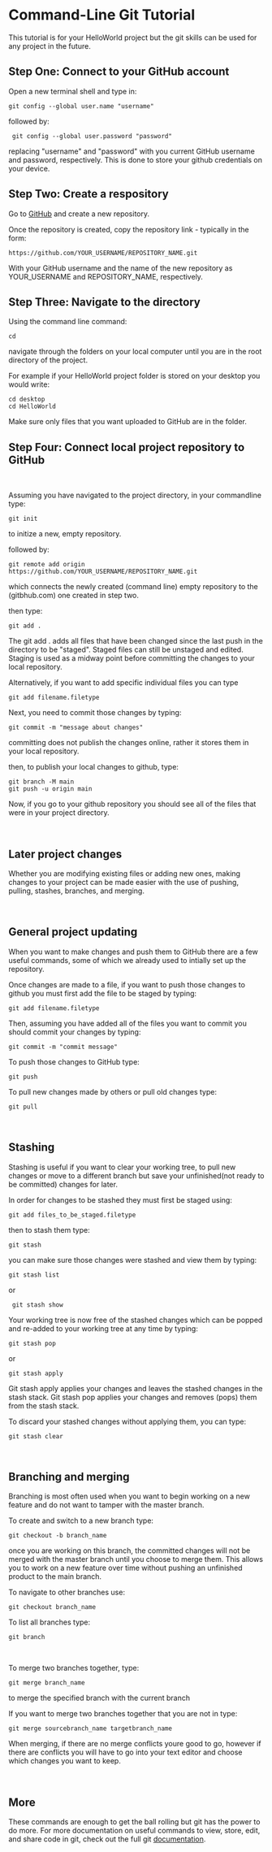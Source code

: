 # Command-Line Git Tutorial 

This tutorial is for your HelloWorld project but the git skills can be used for any project in the future. 
<br>

## Step One: Connect to your GitHub account

Open a new terminal shell and type in: 

    git config --global user.name "username"

followed by:

     git config --global user.password "password"

replacing "username" and "password" with you current GitHub username and password, respectively. This is done to store your github credentials on your device.

## Step Two: Create a respository

Go to [GitHub](https://github.com/new) and create a new repository.

Once the repository is created, copy the repository link - typically in the form:


    https://github.com/YOUR_USERNAME/REPOSITORY_NAME.git


With your GitHub username and the name of the new repository as YOUR_USERNAME and REPOSITORY_NAME, respectively. 

## Step Three: Navigate to the directory

Using the command line command:

    cd

navigate through the folders on your local computer until you are in the root directory of the project. 

For example if your HelloWorld project folder is stored on your desktop you would write: 

    cd desktop
    cd HelloWorld

Make sure only files that you want uploaded to GitHub are in the folder.
    
## Step Four: Connect local project repository to GitHub

</br>

Assuming you have navigated to the project directory, in your commandline type:

    git init

to initize a new, empty repository.

followed by:
    
    git remote add origin https://github.com/YOUR_USERNAME/REPOSITORY_NAME.git

 which connects the newly created (command line) empty repository to the (gitbhub.com) one created in step two.

 then type: 
    
    git add .

The git add . adds all files that have been changed since the last push in the directory to be "staged". Staged files can still be unstaged and edited. Staging is used as a midway point before committing the changes to your local repository.

Alternatively, if you want to add specific individual files you can type

    git add filename.filetype

Next, you need to commit those changes by typing:

    git commit -m "message about changes"

committing does not publish the changes online, rather it stores them in your local repository. 

then, to publish your local changes to github, type:

    git branch -M main
    git push -u origin main

Now, if you go to your github repository you should see all of the files that were in your project directory.

</br>

## Later project changes

Whether you are modifying existing files or adding new ones, making changes to your project can be made easier with the use of pushing, pulling, stashes, branches, and merging.

</br>

## General project updating

When you want to make changes and push them to GitHub there are a few useful commands, some of which we already used to intially set up the repository. 

Once changes are made to a file, if you want to push those changes to github you must first add the file to be staged by typing:

    git add filename.filetype

Then, assuming you have added all of the files you want to commit you should commit your changes by typing:

    git commit -m "commit message"

To push those changes to GitHub type:

    git push

To pull new changes made by others or pull old changes type:

    git pull




</br>

## Stashing

Stashing is useful if you want to clear your working tree, to pull new changes or move to a different branch but save your unfinished(not ready to be committed) changes for later. 

In order for changes to be stashed they must first be staged using:

    git add files_to_be_staged.filetype

then to stash them type:

    git stash 

you can make sure those changes were stashed and view them by typing:

    git stash list

or 

     git stash show

Your working tree is now free of the stashed changes which can be popped and re-added to your working tree at any time by typing:

    git stash pop

or 

    git stash apply

Git stash apply applies your changes and leaves the stashed changes in the stash stack. Git stash pop applies your changes and removes (pops) them from the stash stack. 

To discard your stashed changes without applying them, you can type:

    git stash clear

</br>

## Branching and merging

Branching is most often used when you want to begin working on a new feature and do not want to tamper with the master branch. 

To create and switch to a new branch type:

    git checkout -b branch_name

once you are working on this branch, the committed changes will not be merged with the master branch until you choose to merge them. This allows you to work on a new feature over time without pushing an unfinished product to the main branch. 

To navigate to other branches use:

    git checkout branch_name

To list all branches type:

    git branch

</br>

To merge two branches together, type:

    git merge branch_name

to merge the specified branch with the current branch

If you want to merge two branches together that you are not in type:

    git merge sourcebranch_name targetbranch_name


When merging, if there are no merge conflicts youre good to go, however if there are conflicts you will have to go into your text editor and choose which changes you want to keep.  

</br>

## More
These commands are enough to get the ball rolling but git has the power to do more. For more documentation on useful commands to view, store, edit, and share code in git, check out the full git [documentation](https://git-scm.com/docs).





















